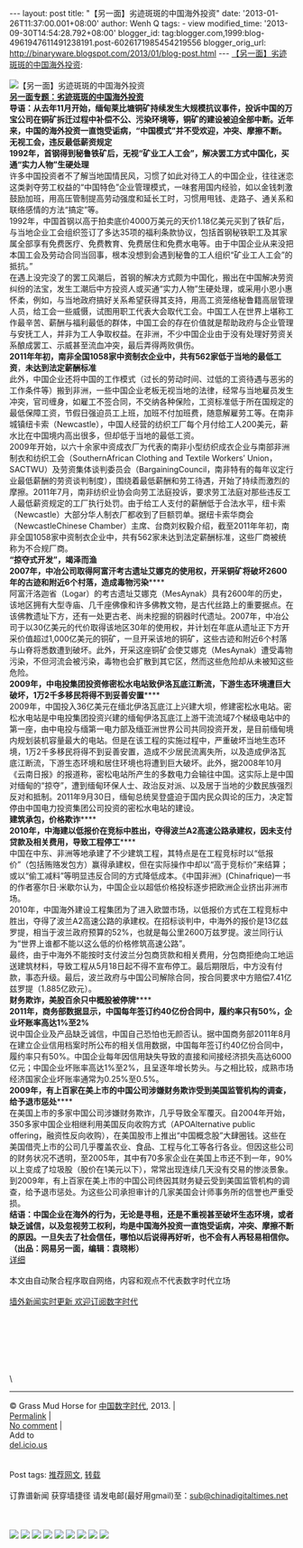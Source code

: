 --- layout: post title: "【另一面】劣迹斑斑的中国海外投资" date:
'2013-01-26T11:37:00.001+08:00' author: Wenh Q tags: - view
modified\_time: '2013-09-30T14:54:28.792+08:00' blogger\_id:
tag:blogger.com,1999:blog-4961947611491238191.post-6026171985454219556
blogger\_orig\_url:
http://binaryware.blogspot.com/2013/01/blog-post.html ---
[【另一面】劣迹斑斑的中国海外投资](http://feedproxy.google.com/~r/chinagfwblog/~3/gyTER7wBQtc/):
\
\
![【另一面】劣迹斑斑的中国海外投资](http://img4.cache.netease.com/cnews/2013/1/25/201301250541176487c.jpg)\
[**另一面专题：劣迹斑斑的中国海外投资**](http://view.163.com/special/reviews/chinaoverseasinvest0125.html)\
**导语：**从去年11月开始，缅甸莱比塘铜矿持续发生大规模抗议事件，投诉中国的万宝公司在铜矿拆迁过程中补偿不公、污染环境等，铜矿的建设被迫全部中断。近年来，中国的海外投资一直饱受诟病，“中国模式”并不受欢迎，冲突、摩擦不断。\
**无视工会，违反最低薪资规定**\
**1992年，首钢得到秘鲁铁矿后，无视“矿业工人工会”，解决罢工方式中国化，买通****“****实力人物****”****生硬处理******\
许多中国投资者不了解当地国情民风，习惯了如此对待工人的中国企业，往往迷恋这类剥夺劳工权益的“中国特色”企业管理模式，一味套用国内经验，如以金钱刺激鼓励加班，用高压管制提高劳动强度和延长工时，习惯用甩钱、走路子、通关系和联络感情的方法“搞定”等。\
1992年，中国首钢以高于拍卖底价4000万美元的天价1.18亿美元买到了铁矿后，与当地企业工会组织签订了多达35项的福利条款协议，包括首钢秘铁职工及其家属全部享有免费医疗、免费教育、免费居住和免费水电等。由于中国企业从来没把本国工会及劳动合同当回事，根本没想到会遇到秘鲁的工人组织“矿业工人工会”的抵抗。”\
在遇上没完没了的罢工风潮后，首钢的解决方式颇为中国化，搬出在中国解决劳资纠纷的法宝，发生工潮后中方投资人或买通“实力人物”生硬处理，或采用小恩小惠怀柔，例如，与当地政府搞好关系希望获得其支持，用高工资笼络秘鲁籍高层管理人员，给工会一些威慑，试图用职工代表大会取代工会。中国工人在世界上堪称工作最辛苦、薪酬与福利最低的群体，中国工会的存在价值就是帮助政府与企业管理与安抚工人，并非为工人争取权益。在非洲，不少中国企业由于没有处理好劳资关系酿成罢工、示威甚至流血冲突，最后弄得两败俱伤。\
**2011年年初，南非全国1058家中资制衣企业中，共有562家低于当地的最低工资**，**未达到法定薪酬标准**\
此外，中国企业还将中国的工作模式（过长的劳动时间、过低的工资待遇与恶劣的工作条件等）搬到非洲，一些中国企业老板无视当地的法律，经常与当地雇员发生冲突，官司缠身，如雇工不签合同，不交纳各种保险，工资标准低于所在国规定的最低保障工资，节假日强迫员工上班，加班不付加班费，随意解雇劳工等。在南非城镇纽卡索（Newcastle），中国人经营的纺织工厂每个月付给工人200美元，薪水比在中国境内高出很多，但却低于当地的最低工资。\
2009年开始，以六十余家中资成衣厂为代表的南非小型纺织成衣企业与南部非洲制衣和纺织工会（SouthernAfrican
Clothing and Textile Workers’
Union，SACTWU）及劳资集体谈判委员会（BargainingCouncil，南非特有的每年议定行业最低薪酬的劳资谈判制度），围绕着最低薪酬和劳工待遇，开始了持续而激烈的摩擦。2011年7月，南非纺织业协会向劳工法庭投诉，要求劳工法庭对那些违反工人最低薪资规定的工厂执行处罚。由于给工人支付的薪酬低于合法水平，纽卡索（Newcastle）大部分华人制衣厂都收到了巨额罚单。据纽卡索华商会（NewcastleChinese
Chamber）主席、台商刘权毅介绍，截至2011年年初，南非全国1058家中资制衣企业中，共有562家未达到法定薪酬标准，这些厂商被统称为不合规厂商。\
**“****掠夺式开发****”****，竭泽而渔******\
**2007年，中冶公司取得阿富汗考古遗址艾娜克的使用权，开采铜矿将破坏2600年的古迹和附近6个村落，造成毒物污染******\
阿富汗洛迦省（Logar）的考古遗址艾娜克（MesAynak）具有2600年的历史，该地区拥有大型寺庙、几千座佛像和许多佛教文物，是古代丝路上的重要据点。在该佛教遗址下方，还有一处更古老、尚未挖掘的铜器时代遗址。2007年，中冶公司于以30亿美元的代价取得该地区30年的使用权，并计划在年底从遗址正下方开采价值超过1,000亿美元的铜矿，一旦开采该地的铜矿，这些古迹和附近6个村落与山脊将悉数遭到破坏。此外，开采这座铜矿会使艾娜克（MesAynak）遭受毒物污染，不但河流会被污染，毒物也会扩散到其它区，然而这些危险却从未被知这些危险。\
**2009年，中电投集团投资修密松水电站致伊洛瓦底江断流，下游生态环境遭巨大破坏，1万2千多移民将得不到妥善安置******\
2009年，中国投入36亿美元在缅北伊洛瓦底江上兴建大坝，修建密松水电站。密松水电站是中电投集团投资兴建的缅甸伊洛瓦底江上游干流流域7个梯级电站中的第一座，由中电投与缅第一电力部及缅亚洲世界公司共同投资开发，是目前缅甸境内规划装机容量最大的电站。但是在该工程的实施过程中，严重破坏当地生态环境，1万2千多移民将得不到妥善安置，造成不少居民流离失所，以及造成伊洛瓦底江断流，下游生态环境和居住环境也将遭到巨大破坏。此外，据2008年10月《云南日报》的报道称，密松电站所产生的多数电力会输往中国。这实际上是中国对缅甸的“掠夺”，遭到缅甸环保人士、政治反对派、以及居于当地的少数民族强烈反对和抵制。2011年9月30日，缅甸总统吴登盛迫于国内民众舆论的压力，决定暂停由中国电力投资集团公司投资的密松水电站的建设。\
**建筑承包，价格欺诈******\
**2010年，中海建以低报价在竞标中胜出，夺得波兰A2高速公路承建权，因未支付贷款及相关费用，导致工程停工******\
中国在中东、非洲等地承建了不少建筑工程，其特点是在工程竞标时以“低报价”（包括贿赂发包方）赢得承建权，但在实际操作中却以“高于竞标价”来结算；或以“偷工减料”等明显违反合同的方式降低成本。《中国非洲》(Chinafrique)一书的作者塞尔日·米歇尔认为，中国企业以超低价格投标逐步把欧洲企业挤出非洲市场。\
2010年，中国海外建设工程集团为了进入欧盟市场，以低报价方式在工程竞标中胜出，夺得了波兰A2高速公路的承建权。在招标谈判中，中海外的报价是13亿兹罗提，相当于波兰政府预算的52%，也就是每公里2600万兹罗提。波兰同行认为“世界上谁都不能以这么低的价格修筑高速公路”。\
最终，由于中海外不能按时支付波兰分包商货款和相关费用，分包商拒绝向工地运送建筑材料，导致工程从5月18日起不得不宣布停工。最后期限后，中方没有付款，事态升级。最后，波兰政府与中国公司解除合同，按合同要求中方赔偿7.41亿兹罗提（1.885亿欧元）。\
**财务欺诈，美股百余只中概股被停牌******\
**2011年，商务部数据显示，中国每年签订约40亿份合同中，履约率只有50%，企业坏账率高达1%至2%**\
说中国企业及产品缺乏诚信，中国自己恐怕也无颜否认。据中国商务部2011年8月在建立企业信用档案时所公布的相关信用数据，中国每年签订约40亿份合同中，履约率只有50%。中国企业每年因信用缺失导致的直接和间接经济损失高达6000亿元；中国企业坏账率高达1%至2%，且呈逐年增长势头。与之相比较，成熟市场经济国家企业坏账率通常为0.25%至0.5%。\
**2009年，有上百家在美上市的中国公司涉嫌财务欺诈受到美国监管机构的调查，给予退市惩处******\
在美国上市的多家中国公司涉嫌财务欺诈，几乎导致全军覆灭。自2004年开始，350多家中国企业相继利用美国反向收购方式（APOAlternative
public
offering，融资性反向收购），在美国股市上推出“中国概念股”大肆圈钱。这些在美国借壳上市的公司几乎覆盖农业、食品、工程与化工等各行各业。但因这些公司的财务状况不透明，至2005年，其中有70多家企业在美国上市还不到一年，90%以上变成了垃圾股（股价在1美元以下），常常出现连续几天没有交易的惨淡景象。到2009年，有上百家在美上市的中国公司终因其财务疑云受到美国监管机构的调查，给予退市惩处。为这些公司承担审计的几家美国会计师事务所的信誉也严重受损。\
**结语：**中国企业在海外的行为，无论是寻租，还是不重视甚至破坏生态环境，或者缺乏诚信，以及忽视劳工权利，均是中国海外投资一直饱受诟病，冲突、摩擦不断的原因。一旦失去了社会信任，哪怕以后说得再好听，也不会有人再轻易相信你。**（出品：网易另一面，编辑：袁晓彬）**\
[详细](http://news.163.com/%E8%BF%91%E5%B9%B4%E6%9D%A5%EF%BC%8C%E4%B8%AD%E5%9B%BD%E7%9A%84%E6%B5%B7%E5%A4%96%E6%8A%95%E8%B5%84%E4%B8%80%E7%9B%B4%E9%A5%B1%E5%8F%97%E8%AF%9F%E7%97%85%EF%BC%8C%E2%80%9C%E4%B8%AD%E5%9B%BD%E6%A8%A1%E5%BC%8F%E2%80%9D%E5%9C%A8%E5%9B%BD%E5%A4%96%E5%B9%B6%E4%B8%8D%E5%8F%97%E6%AC%A2%E8%BF%8E%EF%BC%8C%E5%86%B2%E7%AA%81%E3%80%81%E6%91%A9%E6%93%A6%E4%B8%8D%E6%96%AD%E3%80%82)\
\
本文由自动聚合程序取自网络，内容和观点不代表数字时代立场\
\
[墙外新闻实时更新 欢迎订阅数字时代](http://eepurl.com/mstlf)\
\
\
\
\
\
\
\
\

* * * * *

© Grass Mud Horse for [中国数字时代](https://meilizhongguo.biz/chinese),
2013. |\
[Permalink](https://meilizhongguo.biz/chinese/2013/01/%e3%80%90%e5%8f%a6%e4%b8%80%e9%9d%a2%e3%80%91%e5%8a%a3%e8%bf%b9%e6%96%91%e6%96%91%e7%9a%84%e4%b8%ad%e5%9b%bd%e6%b5%b7%e5%a4%96%e6%8a%95%e8%b5%84/)
|\
[No
comment](https://meilizhongguo.biz/chinese/2013/01/%e3%80%90%e5%8f%a6%e4%b8%80%e9%9d%a2%e3%80%91%e5%8a%a3%e8%bf%b9%e6%96%91%e6%96%91%e7%9a%84%e4%b8%ad%e5%9b%bd%e6%b5%b7%e5%a4%96%e6%8a%95%e8%b5%84/#comments)
|\
Add to\
[del.icio.us](http://del.icio.us/post?url=https://meilizhongguo.biz/chinese/2013/01/%e3%80%90%e5%8f%a6%e4%b8%80%e9%9d%a2%e3%80%91%e5%8a%a3%e8%bf%b9%e6%96%91%e6%96%91%e7%9a%84%e4%b8%ad%e5%9b%bd%e6%b5%b7%e5%a4%96%e6%8a%95%e8%b5%84/&title=%E3%80%90%E5%8F%A6%E4%B8%80%E9%9D%A2%E3%80%91%E5%8A%A3%E8%BF%B9%E6%96%91%E6%96%91%E7%9A%84%E4%B8%AD%E5%9B%BD%E6%B5%B7%E5%A4%96%E6%8A%95%E8%B5%84)\
\
\
Post tags:
[推荐网文](https://meilizhongguo.biz/chinese/tag/%e6%8e%a8%e8%8d%90%e7%bd%91%e6%96%87/?category=19168),
[转载](https://meilizhongguo.biz/chinese/tag/%e8%bd%ac%e8%bd%bd/?category=19168)\
\
订靠谱新闻 获穿墙捷径
请发电邮(最好用gmail)至：sub@chinadigitaltimes.net\
\
\
\
[![](http://feeds.feedburner.com/~ff/chinagfwblog?d=yIl2AUoC8zA)](http://feeds.feedburner.com/~ff/chinagfwblog?a=gyTER7wBQtc:oSrRZcFaoQM:yIl2AUoC8zA)
[![](http://feeds.feedburner.com/~ff/chinagfwblog?i=gyTER7wBQtc:oSrRZcFaoQM:-BTjWOF_DHI)](http://feeds.feedburner.com/~ff/chinagfwblog?a=gyTER7wBQtc:oSrRZcFaoQM:-BTjWOF_DHI)
[![](http://feeds.feedburner.com/~ff/chinagfwblog?i=gyTER7wBQtc:oSrRZcFaoQM:F7zBnMyn0Lo)](http://feeds.feedburner.com/~ff/chinagfwblog?a=gyTER7wBQtc:oSrRZcFaoQM:F7zBnMyn0Lo)
[![](http://feeds.feedburner.com/~ff/chinagfwblog?i=gyTER7wBQtc:oSrRZcFaoQM:V_sGLiPBpWU)](http://feeds.feedburner.com/~ff/chinagfwblog?a=gyTER7wBQtc:oSrRZcFaoQM:V_sGLiPBpWU)
[![](http://feeds.feedburner.com/~ff/chinagfwblog?d=qj6IDK7rITs)](http://feeds.feedburner.com/~ff/chinagfwblog?a=gyTER7wBQtc:oSrRZcFaoQM:qj6IDK7rITs)
[![](http://feeds.feedburner.com/~ff/chinagfwblog?d=l6gmwiTKsz0)](http://feeds.feedburner.com/~ff/chinagfwblog?a=gyTER7wBQtc:oSrRZcFaoQM:l6gmwiTKsz0)
[![](http://feeds.feedburner.com/~ff/chinagfwblog?i=gyTER7wBQtc:oSrRZcFaoQM:gIN9vFwOqvQ)](http://feeds.feedburner.com/~ff/chinagfwblog?a=gyTER7wBQtc:oSrRZcFaoQM:gIN9vFwOqvQ)
[![](http://feeds.feedburner.com/~ff/chinagfwblog?d=TzevzKxY174)](http://feeds.feedburner.com/~ff/chinagfwblog?a=gyTER7wBQtc:oSrRZcFaoQM:TzevzKxY174)
![](http://feeds.feedburner.com/~r/chinagfwblog/~4/gyTER7wBQtc)
